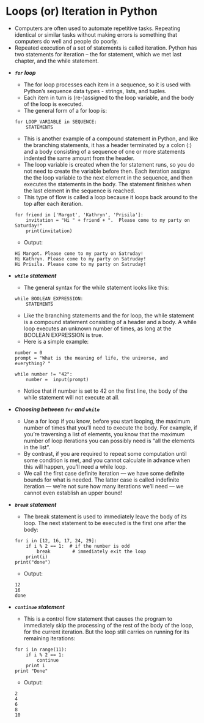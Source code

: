 # Loops (or) Iteration in Python

- Computers are often used to automate repetitive tasks. Repeating identical or similar tasks without making errors is something that computers do well and people do poorly.
- Repeated execution of a set of statements is called iteration. Python has two statements for iteration – the for statement, which we met last chapter, and the while statement.

* ***`for` loop***
	- The for loop processes each item in a sequence, so it is used with Python’s sequence data types - strings, lists, and tuples.
	- Each item in turn is (re-)assigned to the loop variable, and the body of the loop is executed.
	- The general form of a for loop is:

	```
	for LOOP_VARIABLE in SEQUENCE:
		STATEMENTS
	```

	- This is another example of a compound statement in Python, and like the branching statements, it has a header terminated by a colon (:) and a body consisting of a sequence of one or more statements indented the same amount from the header.
	- The loop variable is created when the for statement runs, so you do not need to create the variable before then. Each iteration assigns the the loop variable to the next element in the sequence, and then executes the statements in the body. The statement finishes when the last element in the sequence is reached.
	- This type of flow is called a loop because it loops back around to the top after each iteration.

	```
	for friend in ['Margot', 'Kathryn', 'Prisila']:
		invitation = "Hi " + friend + ".  Please come to my party on Saturday!"
		print(invitation)
	```

	- Output:

	```
	Hi Margot. Please come to my party on Satruday!
	Hi Kathryn. Please come to my party on Satruday!
	Hi Prisila. Please come to my party on Satruday!
	```

* ***`while` statement***
	- The general syntax for the while statement looks like this:

	```
	while BOOLEAN_EXPRESSION:
		STATEMENTS
	```

	- Like the branching statements and the for loop, the while statement is a compound statement consisting of a header and a body. A while loop executes an unknown number of times, as long at the BOOLEAN EXPRESSION is true.
	- Here is a simple example:

	```
	number = 0
	prompt = "What is the meaning of life, the universe, and everything? "

	while number != "42":
		number =  input(prompt)
	```

	- Notice that if number is set to 42 on the first line, the body of the while statement will not execute at all.

* ***Choosing between `for` and `while`***
	- Use a for loop if you know, before you start looping, the maximum number of times that you’ll need to execute the body. For example, if you’re traversing a list of elements, you know that the maximum number of loop iterations you can possibly need is “all the elements in the list”.
	- By contrast, if you are required to repeat some computation until some condition is met, and you cannot calculate in advance when this will happen, you’ll need a while loop.
	- We call the first case definite iteration — we have some definite bounds for what is needed. The latter case is called indefinite iteration — we’re not sure how many iterations we’ll need — we cannot even establish an upper bound!

* ***`break` statement***
	- The break statement is used to immediately leave the body of its loop. The next statement to be executed is the first one after the body:

	```
	for i in [12, 16, 17, 24, 29]:
		if i % 2 == 1:  # if the number is odd
			break        # immediately exit the loop
		print(i)
	print("done")
	```

	- Output:

	```
	12
	16
	done
	```

* ***`continue` statement***
	- This is a control flow statement that causes the program to immediately skip the processing of the rest of the body of the loop, for the current iteration. But the loop still carries on running for its remaining iterations:

	```
	for i in range(11):
		if i % 2 == 1:
			continue
		print i
	print "Done"
	```

	- Output:

	```
	2
	4
	6
	8
	10
	```
